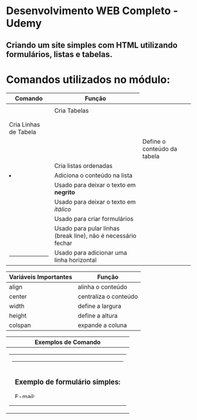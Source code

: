 # Desenvolvimento WEB Completo - Udemy

## Criando um site simples com HTML utilizando formulários, listas e tabelas.

# Comandos utilizados no módulo:

| Comando | Função |
|-|-
<table> </table> | Cria Tabelas |
<tr> </tr> | Cria Linhas de Tabela |
<td> </td> | Define o conteúdo da tabela |
<ol> </ol> | Cria listas ordenadas |
<li> </li> | Adiciona o conteúdo na lista |
<strong></strong> | Usado para deixar o texto em **negrito**
<em></em> | Usado para deixar o texto em *itálico*
<form></form> | Usado para criar formulários
<br> | Usado para pular linhas (break line), não é necessário fechar
<hr> | Usado para adicionar uma linha horizontal

| Variáveis Importantes | Função |
|-|-
align | alinha o conteúdo |
center | centraliza o conteúdo |
width | define a largura |
height | define a altura |
colspan | expande a coluna 

| Exemplos de Comando |
|-|
<table width = "100"> | Cria uma tabela com a largura desejada
<table height = "100"> | Cria uma tabela com a altura desejada
<table align = "center"> | Centraliza uma tabela na página

### Exemplo de formulário simples:
<form>
    E-mail: <br>
    <input type ="text" name ="email">
    <br>
    <br>
    Assunto: <br>
    <input type ="text" name="assunto">
</form>



